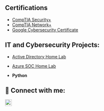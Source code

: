 <h2>Certifications</h2>

- [CompTIA Security+](https://www.credly.com/badges/d1779d20-7ab6-4d7a-848a-3d3b3ad5f783/public_url)
- [CompTIA Network+](https://www.credly.com/badges/2e9f02f1-4422-4175-9d40-3c686c7dc66f/public_url)
- [Google Cybersecurity Certificate](https://www.credly.com/badges/e7f6a37d-6c25-421d-a541-c37f4dba1de5/public_url)

<h2>IT and Cybersecurity Projects:</h2>

- [Active Directory Home Lab](https://github.com/jasonfrink/ActiveDirectoryLab)

- [Azure SOC Home Lab](https://github.com/jasonfrink/Azure-SOC/tree/main)
  
- <b>Python</b>
 
<h2> 🤳 Connect with me:</h2>

[<img align="left" alt="JasonFrink | LinkedIn" width="22px" src="https://cdn.jsdelivr.net/npm/simple-icons@v3/icons/linkedin.svg" />][linkedin]

[linkedin]: https://linkedin.com/in/jasonfrink

<!--

Here are some ideas to get you started:

- 🔭 I’m currently working on ...
- 🌱 I’m currently learning ...
- 👯 I’m looking to collaborate on ...
- 🤔 I’m looking for help with ...
- 💬 Ask me about ...
- 📫 How to reach me: ...
- 😄 Pronouns: ...
- ⚡ Fun fact: ...
-->
